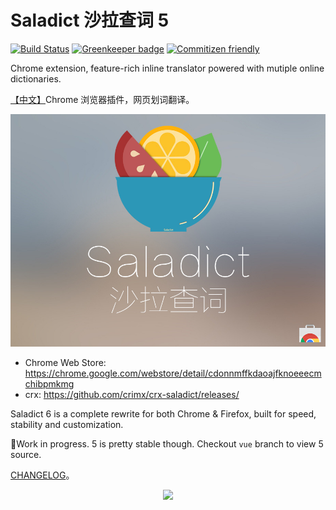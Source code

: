 # Saladict 沙拉查词 5

[![Build Status](https://travis-ci.org/crimx/ext-saladict.svg)](https://travis-ci.org/crimx/ext-saladict)
[![Greenkeeper badge](https://badges.greenkeeper.io/crimx/ext-saladict.svg)](https://greenkeeper.io/)
[![Commitizen friendly](https://img.shields.io/badge/commitizen-friendly-brightgreen.svg)](http://commitizen.github.io/cz-cli/)

Chrome extension, feature-rich inline translator powered with mutiple online dictionaries.

[【中文】](https://www.crimx.com/crx-saladict/)Chrome 浏览器插件，网页划词翻译。

<p align="center">
  <a href="https://chrome.google.com/webstore/detail/cdonnmffkdaoajfknoeeecmchibpmkmg" target="_blank"><img src="docs/saladict.jpg" /></a>
</p>

- Chrome Web Store: <https://chrome.google.com/webstore/detail/cdonnmffkdaoajfknoeeecmchibpmkmg>
- crx: <https://github.com/crimx/crx-saladict/releases/>

Saladict 6 is a complete rewrite for both Chrome & Firefox, built for speed, stability and customization.

:construction:Work in progress. 5 is pretty stable though. Checkout `vue` branch to view 5 source.

[CHANGELOG](./CHANGELOG.md)。

<p align="center">
  <a href="https://chrome.google.com/webstore/detail/cdonnmffkdaoajfknoeeecmchibpmkmg" target="_blank"><img src="https://github.com/crimx/crx-saladict/wiki/images/screen-config.png" /></a>
</p>
